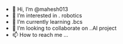 - 👋 Hi, I’m @mahesh013
- 👀 I’m interested in . robotics
- 🌱 I’m currently learning .bcs
- 💞️ I’m looking to collaborate on ..AI project
- 📫 How to reach me ...

<!---
mahesh013/mahesh013 is a ✨ special ✨ repository because its `README.md` (this file) appears on your GitHub profile.
You can click the Preview link to take a look at your changes.
--->
